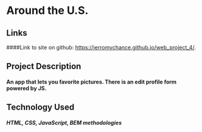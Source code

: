 # Around the U.S.

## Links 

####Link to site on github: https://jerromychance.github.io/web_project_4/.

## Project Description
#### An app that lets you favorite pictures. There is an edit profile form powered by JS.

## Technology Used

##### HTML, CSS, JavaScript, BEM methodologies